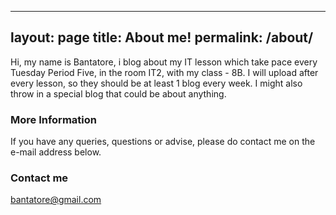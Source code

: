  ---
layout: page
title: About me!
permalink: /about/
---

Hi, my name is Bantatore, i blog about my IT lesson which take pace every Tuesday Period Five, in the room IT2, with my class - 8B. I will upload after every lesson, so they should be at least 1 blog every week. I might also throw in a special blog that could be about anything. 

### More Information

If you have any queries, questions or advise, please do contact me on the e-mail address below.

### Contact me

[bantatore@gmail.com](mailto:bantatore@gmail.com)
